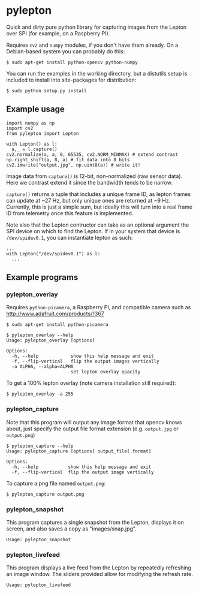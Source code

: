 # pylepton

Quick and dirty pure python library for capturing images from the Lepton over SPI (for example, on a Raspberry PI).

Requires `cv2` and `numpy` modules, if you don't have them already. On a Debian-based system you can probably do this:

    $ sudo apt-get install python-opencv python-numpy

You can run the examples in the working directory, but a distutils setup is included to install into site-packages for distribution:

    $ sudo python setup.py install

## Example usage

    import numpy as np
    import cv2
    from pylepton import Lepton

    with Lepton() as l:
      a,_ = l.capture()
    cv2.normalize(a, a, 0, 65535, cv2.NORM_MINMAX) # extend contrast
    np.right_shift(a, 8, a) # fit data into 8 bits
    cv2.imwrite("output.jpg", np.uint8(a)) # write it!

Image data from `capture()` is 12-bit, non-normalized (raw sensor data). Here we contrast extend it since the bandwidth tends to be narrow.

`capture()` returns a tuple that includes a unique frame ID, as lepton frames can update at ~27 Hz, but only unique ones are returned at ~9 Hz. Currently, this is just a simple sum, but ideally this will turn into a real frame ID from telemetry once this feature is implemented.

Note also that the Lepton contructor can take as an optional argument the SPI device on which to find the Lepton. If in your system that device is `/dev/spidev0.1`, you can instantiate lepton as such:

    ...
    with Lepton("/dev/spidev0.1") as l:
      ...

## Example programs

### pylepton_overlay

Requires `python-picamera`, a Raspberry PI, and compatible camera such as http://www.adafruit.com/products/1367

    $ sudo apt-get install python-picamera

    $ pylepton_overlay --help
    Usage: pylepton_overlay [options]

    Options:
      -h, --help            show this help message and exit
      -f, --flip-vertical   flip the output images vertically
      -a ALPHA, --alpha=ALPHA
                            set lepton overlay opacity

To get a 100% lepton overlay (note camera installation still required):

    $ pylepton_overlay -a 255

### pylepton_capture

Note that this program will output any image format that opencv knows about, just specify the output file format extension (e.g. `output.jpg` or `output.png`)

    $ pylepton_capture --help
    Usage: pylepton_capture [options] output_file[.format]

    Options:
      -h, --help           show this help message and exit
      -f, --flip-vertical  flip the output image vertically

To capture a png file named `output.png`:

    $ pylepton_capture output.png


### pylepton_snapshot

This program captures a single snapshot from the Lepton, displays it on screen, and also saves a copy as "images/snap.jpg".

    Usage: pylepton_snapshot


### pylepton_livefeed

This program displays a live feed from the Lepton by repeatedly refreshing an image window. The sliders provided allow for modifying the refresh rate.

    Usage: pylepton_livefeed
